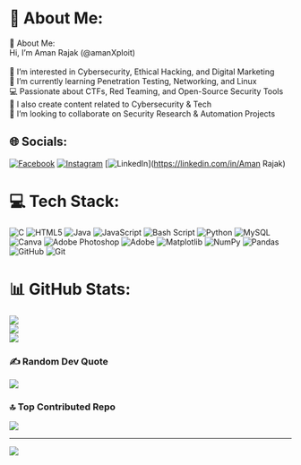 # 💫 About Me:
💫 About Me:<br>Hi, I’m Aman Rajak (@amanXploit)<br><br>👀 I’m interested in Cybersecurity, Ethical Hacking, and Digital Marketing<br>🌱 I’m currently learning Penetration Testing, Networking, and Linux<br>💻 Passionate about CTFs, Red Teaming, and Open-Source Security Tools<br>🎥 I also create content related to Cybersecurity & Tech<br>💞️ I’m looking to collaborate on Security Research & Automation Projects


## 🌐 Socials:
[![Facebook](https://img.shields.io/badge/Facebook-%231877F2.svg?logo=Facebook&logoColor=white)](https://facebook.com/Aman) [![Instagram](https://img.shields.io/badge/Instagram-%23E4405F.svg?logo=Instagram&logoColor=white)](https://instagram.com/0_.aman._0) [![LinkedIn](https://img.shields.io/badge/LinkedIn-%230077B5.svg?logo=linkedin&logoColor=white)](https://linkedin.com/in/Aman Rajak) 

# 💻 Tech Stack:
![C](https://img.shields.io/badge/c-%2300599C.svg?style=plastic&logo=c&logoColor=white) ![HTML5](https://img.shields.io/badge/html5-%23E34F26.svg?style=plastic&logo=html5&logoColor=white) ![Java](https://img.shields.io/badge/java-%23ED8B00.svg?style=plastic&logo=openjdk&logoColor=white) ![JavaScript](https://img.shields.io/badge/javascript-%23323330.svg?style=plastic&logo=javascript&logoColor=%23F7DF1E) ![Bash Script](https://img.shields.io/badge/bash_script-%23121011.svg?style=plastic&logo=gnu-bash&logoColor=white) ![Python](https://img.shields.io/badge/python-3670A0?style=plastic&logo=python&logoColor=ffdd54) ![MySQL](https://img.shields.io/badge/mysql-4479A1.svg?style=plastic&logo=mysql&logoColor=white) ![Canva](https://img.shields.io/badge/Canva-%2300C4CC.svg?style=plastic&logo=Canva&logoColor=white) ![Adobe Photoshop](https://img.shields.io/badge/adobe%20photoshop-%2331A8FF.svg?style=plastic&logo=adobe%20photoshop&logoColor=white) ![Adobe](https://img.shields.io/badge/adobe-%23FF0000.svg?style=plastic&logo=adobe&logoColor=white) ![Matplotlib](https://img.shields.io/badge/Matplotlib-%23ffffff.svg?style=plastic&logo=Matplotlib&logoColor=black) ![NumPy](https://img.shields.io/badge/numpy-%23013243.svg?style=plastic&logo=numpy&logoColor=white) ![Pandas](https://img.shields.io/badge/pandas-%23150458.svg?style=plastic&logo=pandas&logoColor=white) ![GitHub](https://img.shields.io/badge/github-%23121011.svg?style=plastic&logo=github&logoColor=white) ![Git](https://img.shields.io/badge/git-%23F05033.svg?style=plastic&logo=git&logoColor=white)
# 📊 GitHub Stats:
![](https://github-readme-stats.vercel.app/api?username=amanXploit&theme=radical&hide_border=false&include_all_commits=true&count_private=true)<br/>
![](https://github-readme-streak-stats.herokuapp.com/?user=amanXploit&theme=radical&hide_border=false)<br/>
![](https://github-readme-stats.vercel.app/api/top-langs/?username=amanXploit&theme=radical&hide_border=false&include_all_commits=true&count_private=true&layout=compact)

### ✍️ Random Dev Quote
![](https://quotes-github-readme.vercel.app/api?type=horizontal&theme=merko)

### 🔝 Top Contributed Repo
![](https://github-contributor-stats.vercel.app/api?username=amanXploit&limit=5&theme=radical&combine_all_yearly_contributions=true)

---
[![](https://visitcount.itsvg.in/api?id=amanXploit&icon=0&color=0)](https://visitcount.itsvg.in)

<!-- Proudly created with GPRM ( https://gprm.itsvg.in ) -->
